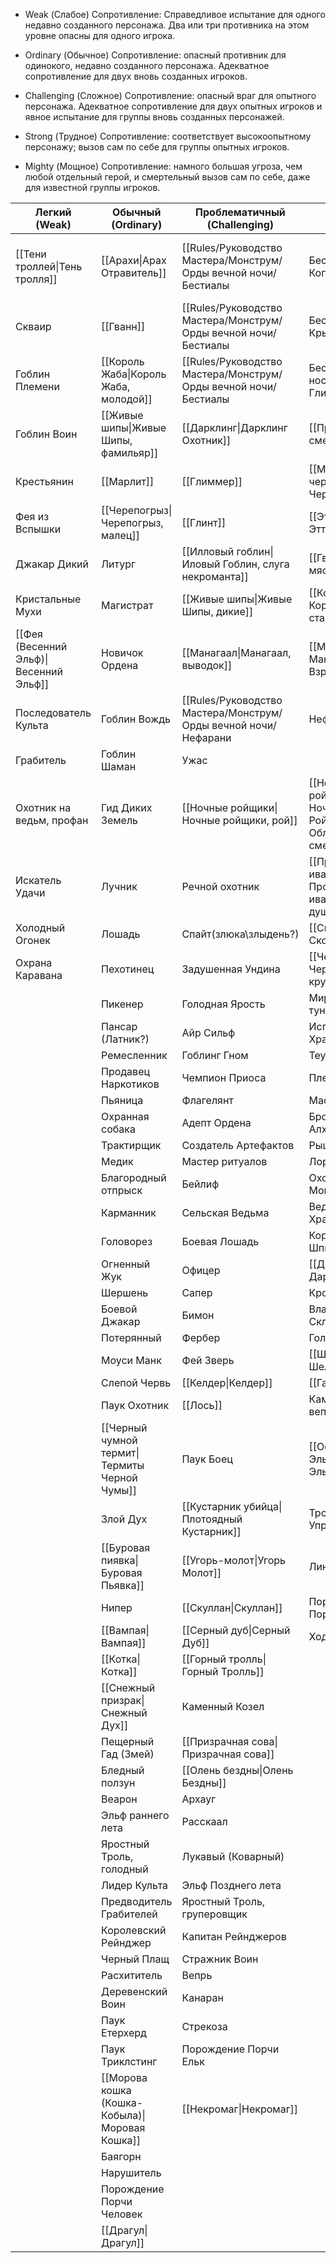 

- Weak (Слабое) Сопротивление: Справедливое испытание для одного недавно созданного персонажа. Два или три противника на этом уровне опасны для одного игрока.

- Ordinary (Обычное) Сопротивление: опасный противник для одинокого, недавно созданного персонажа. Адекватное сопротивление для двух вновь созданных игроков.

- Challenging (Сложное) Сопротивление: опасный враг для опытного персонажа. Адекватное сопротивление для двух опытных игроков и явное испытание для группы вновь созданных персонажей.

- Strong (Трудное) Сопротивление: соответствует высокоопытному персонажу; вызов сам по себе для группы опытных игроков.

- Mighty (Мощное) Сопротивление: намного большая угроза, чем любой отдельный герой, и смертельный вызов сам по себе, даже для известной группы игроков.

| Легкий <br>(Weak)                      | Обычный (Ordinary)                             | Проблематичный<br>(Challenging)                                | Сильный<br>(Strong)                                     | Могучий<br>(Mighty)          |                                                          |
| -------------------------------------- | ---------------------------------------------- | -------------------------------------------------------------- | ------------------------------------------------------- | ---------------------------- | -------------------------------------------------------- |
| [[Тени троллей\|Тень тролля]]          | [[Арахи\|Арах Отравитель]]                     | [[Rules/Руководство Мастера/Монструм/Орды вечной ночи/Бестиалы | Бестиал Когтистый]]                                     | [[Арахи\|Арах Возвышенный]]  | [[Прожорливая ива\|Прожорливая ива, старый сокрушитель]] |
| Скваир                                 | [[Гванн]]                                      | [[Rules/Руководство Мастера/Монструм/Орды вечной ночи/Бестиалы | Бестиал Крылатый]]                                      | [[Колоссы\|Колосс]]          | [[Черепогрыз\|Черепогрыз, Королева]]                     |
| Гоблин Племени                         | [[Король Жаба\|Король Жаба, молодой]]          | [[Rules/Руководство Мастера/Монструм/Орды вечной ночи/Бестиалы | Бестиал носитель Глинта]]                               | [[Дарклинг\|Дарклинг Лидер]] | Мировой Змей, Валовер                                    |
| Гоблин Воин                            | [[Живые шипы\|Живые Шипы, фамильяр]]           | [[Дарклинг\|Дарклинг Охотник]]                                 | [[Принц смерти]]                                        | Архи Тролль                  |                                                          |
| Крестьянин                             | [[Марлит]]                                     | [[Глиммер]]                                                    | [[Мучительный червь\|Темный Червь]]                     | Древний порченый звер,       |                                                          |
| Фея из Вспышки                         | [[Черепогрыз\|Черепогрыз, малец]]              | [[Глинт]]                                                      | [[Эттермит\|Эттермит Рой]]                              |                              |                                                          |
| Джакар Дикий                           | Литург                                         | [[Илловый гоблин\|Иловый Гоблин, слуга некроманта]]            | [[Гванн\|Гванн мясник]]                                 |                              |                                                          |
| Кристальные Мухи                       | Магистрат                                      | [[Живые шипы\|Живые Шипы, дикие]]                              | [[Король Жаба\|Король Жаб, старейшина]]                 |                              |                                                          |
| [[Фея (Весенний Эльф)\|Весенний Эльф]] | Новичок Ордена                                 | [[Манагаал\|Манагаал, выводок]]                                | [[Манагаал\|Манагаал, Взрослый]]                        |                              |                                                          |
| Последователь Культа                   | Гоблин Вождь                                   | [[Rules/Руководство Мастера/Монструм/Орды вечной ночи/Нефарани | Нефарани]]                                              |                              |                                                          |
| Грабитель                              | Гоблин Шаман                                   | Ужас                                                           |                                                         |                              |                                                          |
| Охотник на ведьм, профан               | Гид Диких Земель                               | [[Ночные ройщики\|Ночные ройщики, рой]]                        | [[Ночные ройщики\|Ночные Ройщики, Облако смерти]]       |                              |                                                          |
| Искатель Удачи                         | Лучник                                         | Речной охотник                                                 | [[Прожорливая ива\|Прожорливая ива, юная душительница]] |                              |                                                          |
| Холодный Огонек                        | Лошадь                                         | Спайт(злюка\злыдень?)                                          | [[Скорнер\|Скорнен]]                                    |                              |                                                          |
| Охрана Каравана                        | Пехотинец                                      | Задушенная Ундина                                              | [[Черепогрыз\|Черепогрыз, крушитель]]                   |                              |                                                          |
|                                        | Пикенер                                        | Голодная Ярость                                                | Мировой Змей, тунельщик                                 |                              |                                                          |
|                                        | Пансар (Латник?)                               | Айр Сильф                                                      | Испытанный Храмовник                                    |                              |                                                          |
|                                        | Ремесленник                                    | Гоблинг Гном                                                   | Теург                                                   |                              |                                                          |
|                                        | Продавец Наркотиков                            | Чемпион Приоса                                                 | Плеть Приоса                                            |                              |                                                          |
|                                        | Пьяница                                        | Флагелянт                                                      | Мастер Ордена                                           |                              |                                                          |
|                                        | Охранная собака                                | Адепт Ордена                                                   | Бронированный Алхимик                                   |                              |                                                          |
|                                        | Трактирщик                                     | Создатель Артефактов                                           | Рыцарь                                                  |                              |                                                          |
|                                        | Медик                                          | Мастер ритуалов                                                | Лорд                                                    |                              |                                                          |
|                                        | Благородный отпрыск                            | Бейлиф                                                         | Охотник на Монстров                                     |                              |                                                          |
|                                        | Карманник                                      | Сельская Ведьма                                                | Ведьма Хранитель                                        |                              |                                                          |
|                                        | Головорез                                      | Боевая Лошадь                                                  | Королевский Шпион                                       |                              |                                                          |
|                                        | Огненный Жук                                   | Офицер                                                         | [[Дарак\|Дарак]]                                        |                              |                                                          |
|                                        | Шершень                                        | Сапер                                                          | Кровавый Кот                                            |                              |                                                          |
|                                        | Боевой Джакар                                  | Бимон                                                          | Владыка Склепа                                          |                              |                                                          |
|                                        | Потерянный                                     | Фербер                                                         | Голодный Волк                                           |                              |                                                          |
|                                        | Моуси Манк                                     | Фей Зверь                                                      | [[Шелоб\|Шелоб]]                                        |                              |                                                          |
|                                        | Слепой Червь                                   | [[Келдер\|Келдер]]                                             | [[Гаруг\|Гаруг]]                                        |                              |                                                          |
|                                        | Паук Охотник                                   | [[Лось]]                                                       | Каменный вепрь                                          |                              |                                                          |
|                                        | [[Черный чумной термит\|Термиты Черной Чумы]]  | Паук Боец                                                      | [[Осенний Эльф\|Осенний Эльф]]                          |                              |                                                          |
|                                        | Злой Дух                                       | [[Кустарник убийца\|Плотоядный Кустарник]]                     | Троль Управитель                                        |                              |                                                          |
|                                        | [[Буровая пиявка\|Буровая Пьявка]]             | [[Угорь-молот\|Угорь Молот]]                                   | Линдворм                                                |                              |                                                          |
|                                        | Нипер                                          | [[Скуллан\|Скуллан]]                                           | Порождение Порчи Вепрь                                  |                              |                                                          |
|                                        | [[Вампая\|Вампая]]                             | [[Серный дуб\|Серный Дуб]]                                     | Ходок Склепа                                            |                              |                                                          |
|                                        | [[Котка\|Котка]]                               | [[Горный тролль\|Горный Тролль]]                               |                                                         |                              |                                                          |
|                                        | [[Снежный призрак\|Снежный Дух]]               | Каменный Козел                                                 |                                                         |                              |                                                          |
|                                        | Пещерный Гад (Змей)                            | [[Призрачная сова\|Призрачная сова]]                           |                                                         |                              |                                                          |
|                                        | Бледный ползун                                 | [[Олень бездны\|Олень Бездны]]                                 |                                                         |                              |                                                          |
|                                        | Веарон                                         | Архауг                                                         |                                                         |                              |                                                          |
|                                        | Эльф раннего лета                              | Расскаал                                                       |                                                         |                              |                                                          |
|                                        | Яростный Троль, голодный                       | Лукавый (Коварный)                                             |                                                         |                              |                                                          |
|                                        | Лидер Культа                                   | Эльф Позднего лета                                             |                                                         |                              |                                                          |
|                                        | Предводитель Грабителей                        | Яростный Троль, груперовщик                                    |                                                         |                              |                                                          |
|                                        | Королевский Рейнджер                           | Капитан Рейнджеров                                             |                                                         |                              |                                                          |
|                                        | Черный Плащ                                    | Стражник Воин                                                  |                                                         |                              |                                                          |
|                                        | Расхититель                                    | Вепрь                                                          |                                                         |                              |                                                          |
|                                        | Деревенский Воин                               | Канаран                                                        |                                                         |                              |                                                          |
|                                        | Паук Етерхерд                                  | Стрекоза                                                       |                                                         |                              |                                                          |
|                                        | Паук Триклстинг                                | Порождение Порчи Ельк                                          |                                                         |                              |                                                          |
|                                        | [[Морова кошка (Кошка-Кобыла)\|Моровая Кошка]] | [[Некромаг\|Некромаг]]                                         |                                                         |                              |                                                          |
|                                        | Баягорн                                        |                                                                |                                                         |                              |                                                          |
|                                        | Нарушитель                                     |                                                                |                                                         |                              |                                                          |
|                                        | Порождение Порчи Человек                       |                                                                |                                                         |                              |                                                          |
|                                        | [[Драгул\|Драгул]]                             |                                                                |                                                         |                              |                                                          |

